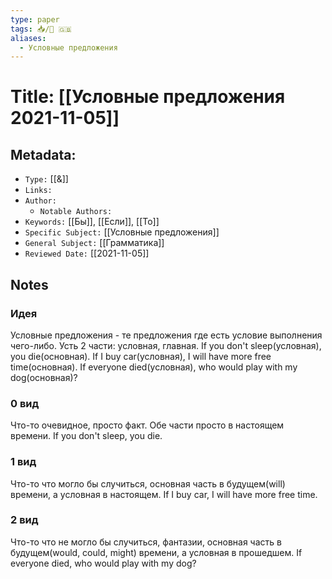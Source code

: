 ```yaml
---
type: paper
tags: 📥️/📜️ 🇬🇧
aliases:
  - Условные предложения
---
```




# Title: **[[Условные предложения 2021-11-05]]**


## Metadata:

- `Type:` [[&]]
- `Links:`
- `Author:` 
	- `Notable Authors:` 
- `Keywords:` [[Бы]], [[Если]], [[То]]
- `Specific Subject:` [[Условные предложения]]
- `General Subject:` [[Грамматика]]
- `Reviewed Date:` [[2021-11-05]]

## Notes
### Идея
Условные предложения - те предложения где есть условие выполнения чего-либо. Усть 2 части: условная, главная.
If you don't sleep(условная), you die(основная).
If I buy car(условная), I will have more free time(основная).
If everyone died(условная), who would play with my dog(основная)?

### 0 вид
Что-то очевидное, просто факт. Обе части просто в настоящем времени.
If you don't sleep, you die.

### 1 вид
Что-то что могло бы случиться, основная часть в будущем(will) времени, а условная в настоящем.
If I buy car, I will have more free time.

### 2 вид
Что-то что не могло бы случиться, фантазии, основная часть в будущем(would, could, might) времени, а условная в прошедшем.
If everyone died, who would play with my dog?